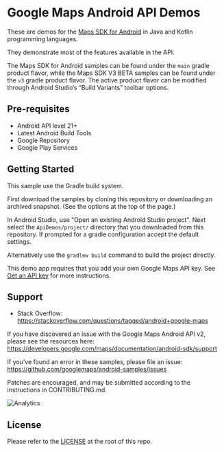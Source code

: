 Google Maps Android API Demos
===================================

These are demos for the [Maps SDK for Android](https://developers.google.com/maps/documentation/android-sdk) in Java and Kotlin programming languages.

They demonstrate most of the features available in the API.

The Maps SDK for Android samples can be found under the `main` gradle product
flavor, while the Maps SDK V3 BETA samples can be found under the `v3` gradle
product flavor. The active product flavor can be modified through
Android Studio’s “Build Variants” toolbar options.

Pre-requisites
--------------

- Android API level 21+
- Latest Android Build Tools
- Google Repository
- Google Play Services

Getting Started
---------------

This sample use the Gradle build system.

First download the samples by cloning this repository or downloading an archived snapshot. (See the options at the top of the page.)

In Android Studio, use "Open an existing Android Studio project".
Next select the `ApiDemos/project/` directory that you downloaded from this repository.
If prompted for a gradle configuration accept the default settings. 

Alternatively use the `gradlew build` command to build the project directly.

This demo app requires that you add your own Google Maps API key. See [Get an API key](https://developers.google.com/maps/documentation/android-sdk/get-api-key) for more instructions.

Support
-------

- Stack Overflow: https://stackoverflow.com/questions/tagged/android+google-maps

If you have discovered an issue with the Google Maps Android API v2, please see
the resources here: https://developers.google.com/maps/documentation/android-sdk/support

If you've found an error in these samples, please file an issue:
https://github.com/googlemaps/android-samples/issues

Patches are encouraged, and may be submitted according to the instructions in
CONTRIBUTING.md.

![Analytics](https://ga-beacon.appspot.com/UA-12846745-20/android-samples-apidemos/readme?pixel)

License
-------

Please refer to the [LICENSE](https://github.com/googlemaps/android-samples/blob/main/LICENSE) at the root of this repo.
